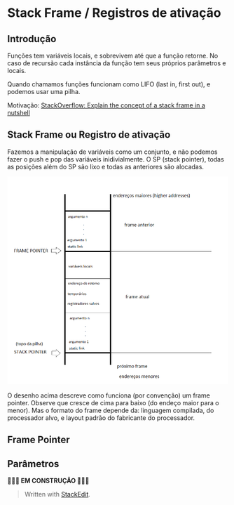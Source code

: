 # Stack Frame / Registros de ativação

## Introdução

Funções tem variáveis locais, e sobrevivem até que a função retorne. No caso de recursão cada instância da função tem seus próprios parâmetros e locais.

Quando chamamos funções funcionam como LIFO (last in, first out), e podemos usar uma pilha.

Motivação: [StackOverflow: Explain the concept of a stack frame in a nutshell](https://stackoverflow.com/questions/10057443/explain-the-concept-of-a-stack-frame-in-a-nutshell) 

## Stack Frame ou Registro de ativação

 Fazemos a manipulação de variáveis como um conjunto, e não podemos fazer o push e pop das variáveis inidivialmente. O SP (stack pointer), todas as posições além do SP são lixo e todas as anteriores são alocadas.



![imagem](https://raw.githubusercontent.com/NatSatie/StudyNotes/main/compilers/part_4/stackframes.png)



O desenho acima descreve como funciona (por convenção) um frame pointer. Observe que cresce de cima para baixo (do endeço maior para o menor). Mas o formato do frame depende da: linguagem compilada, do processador alvo, e layout padrão do fabricante do processador.







## Frame Pointer

## Parâmetros

**🚧🚧🚧 EM CONSTRUÇÃO 🚧🚧🚧**

> Written with [StackEdit](https://stackedit.io/).
